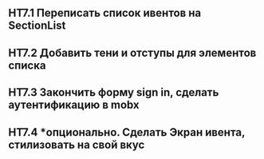 ## HT7.1 Переписать список ивентов на SectionList
## HT7.2 Добавить тени и отступы для элементов списка
## HT7.3 Закончить форму sign in, сделать аутентификацию в mobx
## HT7.4 *опционально. Сделать Экран ивента, стилизовать на свой вкус

